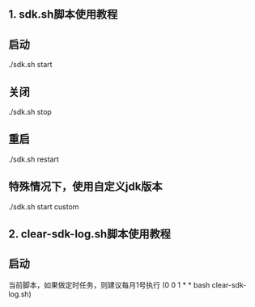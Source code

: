 ## 1. sdk.sh脚本使用教程

## 启动
./sdk.sh start

## 关闭
./sdk.sh stop

## 重启
./sdk.sh restart

## 特殊情况下，使用自定义jdk版本
./sdk.sh start custom

## 2. clear-sdk-log.sh脚本使用教程

## 启动
当前脚本，如果做定时任务，则建议每月1号执行 (0 0 1 * * bash clear-sdk-log.sh)
